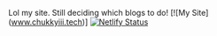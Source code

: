 Lol my site.
Still deciding which blogs to do!
[![My Site] (www.chukkyiii.tech)]
[![Netlify Status](https://api.netlify.com/api/v1/badges/3ca406d0-58e7-44d2-a081-a8e4c9f33ebd/deploy-status)](https://app.netlify.com/sites/chukkyiii/deploys)
